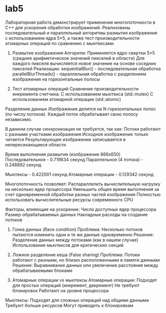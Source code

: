 # lab5
Лабораторная работа демонстрирует применение многопоточности в C++ для ускорения обработки изображений. Реализованы последовательный и параллельный алгоритмы размытия изображения с использованием ядра 5×5, а также тест производительности атомарных операций по сравнению с мьютексами.

1. Размытие изображения
Алгоритм:
Применяется ядро свертки 5×5 (среднее арифметическое значений пикселей в области)
Для каждого пикселя вычисляется новое значение на основе соседних пикселей
Реализации:
sequentialBlur() - последовательная обработка
parallelBlurThreads() - параллельная обработка с разделением изображения на горизонтальные полосы

2. Тест атомарных операций
Сравнение производительности инкремента счетчика:
С использованием мьютекса (std::mutex)
С использованием атомарной операции (std::atomic)

Разделение данных
Изображение делится на N горизонтальных полос (по числу потоков). Каждый поток обрабатывает свою полосу независимо.

В данном случае синхронизация не требуется, так как:
Потоки работают с разными участками изображения
Исходное изображение только читается
Результирующее изображение записывается в непересекающиеся области

Время выполнения размытия (изображение 866x650)
Последовательное - 0.719834 секунд
Параллельное (4 потока) - 0.248892 секунд

Мьютексы - 0.422001 секунд
Атомарные операции - 0.129342 секунд

Многопоточность позволяет:
Распараллелить вычислительную нагрузку на несколько ядер процессора
Уменьшить общее время выполнения за счет одновременной обработки разных частей изображения
Полностью использовать вычислительные ресурсы современного CPU

Факторы, влияющие на ускорение:
Число доступных ядер процессора
Размер обрабатываемых данных
Накладные расходы на создание потоков

1. Гонка данных (Race condition)
Проблема: Несколько потоков пытаются изменить одни и те же данные одновременно
Решение:
Разделение данных между потоками (как в нашем случае)
Использование мьютексов для критических секций

2. Ложное разделение кеша (False sharing)
Проблема: Потоки работают с разными, но близко расположенными в памяти данными
Решение: Выравнивание данных или увеличение расстояния между обрабатываемыми блоками

3. Атомарные операции vs мьютексы
Атомарные операции:
Подходят для простых операций (инкремент, декремент)
Не требуют блокировок
Работают на уровне процессора

Мьютексы:
Подходят для сложных операций над общими данными
Требуют больше ресурсов
Могут приводить к блокировкам
